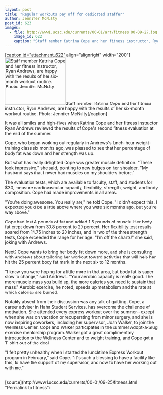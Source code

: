 ```yaml
---
layout: post
title: "Regular workouts pay off for dedicated staffer"
author: Jennifer McNulty
post_id: 623
images:
  - file: http://www1.ucsc.edu/currents/00-01/art/fitness.00-09-25.jpg
    image_id: 622
    caption: "Staff member Katrina Cope and her fitness instructor, Ryan Andrews, are happy with the results of her six-month workout routine. Photo: Jennifer McNulty"
---
```


[caption id="attachment_622" align="alignright" width="200"]<a href="http://localhost/mysite/wp-content/uploads/2000/09/fitness.00-09-25.jpg"><img class="size-full wp-image-622" src="http://localhost/mysite/wp-content/uploads/2000/09/fitness.00-09-25.jpg" alt="Staff member Katrina Cope and her fitness instructor, Ryan Andrews, are happy with the results of her six-month workout routine. Photo: Jennifer McNulty" width="200" height="156" /></a>Staff member Katrina Cope and her fitness instructor, Ryan Andrews, are happy with the results of her six-month workout routine. Photo: Jennifer McNulty[/caption]
<p>
  It was all smiles and high-fives when Katrina Cope and her fitness instructor Ryan Andrews reviewed the results of Cope's second fitness evaluation at the end of the summer.
</p>Cope, who began working out regularly in Andrews's lunch-hour weight-training class six months ago, was pleased to see that her percentage of body fat was down and her strength was up.<br>
<p>
  But what has really delighted Cope was greater muscle definition. "These look impressive," she said, pointing to new bulges on her shoulder. "My husband says that I never had muscles on my shoulders before."<br>
</p>
<p>
  The evaluation tests, which are available to faculty, staff, and students for $30, measure cardiovascular capacity, flexibility, strength, weight, and body composition. Cope had made improvements in all areas.<br>
</p>
<p>
  "You're doing awesome. You really are," he told Cope. "I didn't expect this. I expected you'd be a little above where you were six months ago, but you're way above."<br>
</p>
<p>
  Cope had lost 4 pounds of fat and added 1.5 pounds of muscle. Her body fat crept down from 30.8 percent to 29 percent. Her flexibility test results soared from 14.75 inches to 20 inches, and in two of the three strength tests, Cope exceeded the range for her age. "I'm off the charts!" she said, joking with Andrews.<br>
</p>
<p>
  Next? Cope wants to bring her body fat down more, and she is consulting with Andrews about tailoring her workout toward activities that will help her hit the 25 percent body fat mark in the next six to 12 months.<br>
</p>
<p>
  "I know you were hoping for a little more in that area, but body fat is super slow to change," said Andrews. "Your aerobic capacity is really good. The more muscle mass you build up, the more calories you need to sustain that mass." Aerobic exercise, he noted, speeds up metabolism and the rate at which calories are burned.<br>
</p>
<p>
  Notably absent from their discussion was any talk of quitting. Cope, a career adviser in Hahn Student Services, has overcome the challenge of motivation. She attended every express workout over the summer--except when she was on vacation or recuperating from minor surgery, and she is now inspiring coworkers, including her supervisor, Joan Walker, to join the Wellness Center. Cope and Walker participated in the summer Adopt-a-Slug exercise mentorship program. Walker got a great complimentary introduction to the Wellness Center and to weight training, and Cope got a T-shirt out of the deal.<br>
</p>
<p>
  "I felt pretty unhealthy when I started the lunchtime Express Workout program in February," said Cope. "It's such a blessing to have a facility like this, to have the support of my supervisor, and now to have her working out with me."<br>
  <br>

</p>
[source](http://www1.ucsc.edu/currents/00-01/09-25/fitness.html "Permalink to fitness")
